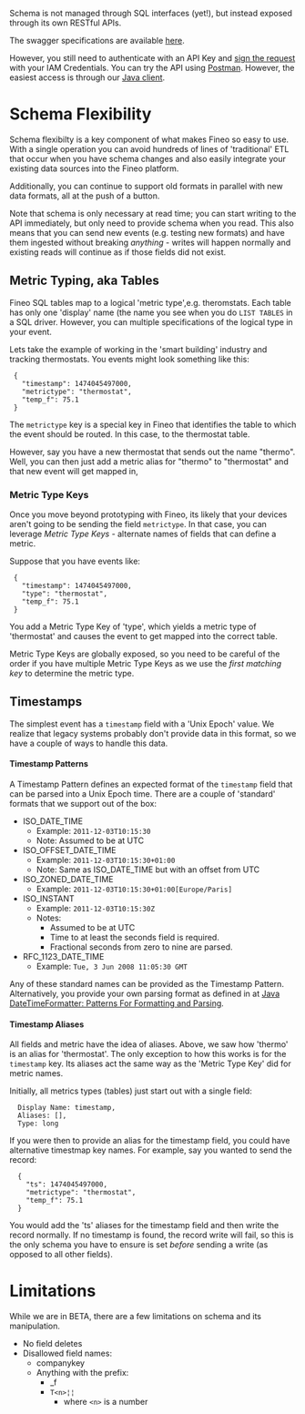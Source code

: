 Schema is not managed through SQL interfaces (yet!), but instead exposed through its own 
RESTful APIs.

The swagger specifications are available [here].

However, you still need to authenticate with an API Key and
[sign the request](http://docs.aws.amazon.com/general/latest/gr/signing_aws_api_requests.html) 
with your IAM Credentials. You can try the API using [Postman](https://www.getpostman.com/). 
However, the easiest access is through our [Java client](client/java-client).

# Schema Flexibility

Schema flexibilty is a key component of what makes Fineo so easy to use. With a single operation 
you can avoid hundreds of lines of 'traditional' ETL that occur when you have schema changes and 
also easily integrate your existing data sources into the Fineo platform.

Additionally, you can continue to support old formats in parallel with new data formats, all at 
the push of a button.

Note that schema is only necessary at read time; you can start writing to the API immediately, 
but only need to provide schema when you read. This also means that you can send new events (e.g.
 testing new formats) and have them ingested without breaking _anything_ - writes will happen 
 normally and existing reads will continue as if those fields did not exist.

## Metric Typing, aka Tables

Fineo SQL tables map to a logical 'metric type',e.g. theromstats. Each table has only one 
'display' name (the name you see when you do ```LIST TABLES``` in a SQL driver. However, you can 
multiple specifications of the logical type in your event. 
 
Lets take the example of working in the 'smart building' industry and tracking thermostats. You 
events might look something like this:
 
```
 {
   "timestamp": 1474045497000,
   "metrictype": "thermostat",
   "temp_f": 75.1
 }
```
 
The ```metrictype``` key is a special key in Fineo that identifies the table to which the event 
should be routed. In this case, to the thermostat table.
 
However, say you have a new thermostat that sends out the name "thermo". Well, you can then just 
add a metric alias for "thermo" to "thermostat" and that new event will get mapped in,

### Metric Type Keys
 
Once you move beyond prototyping with Fineo, its likely that your devices aren't going to be 
sending the field ```metrictype```. In that case, you can leverage _Metric Type Keys_ - alternate
names of fields that can define a metric.
 
Suppose that you have events like:
 
```
 {
   "timestamp": 1474045497000,
   "type": "thermostat",
   "temp_f": 75.1
 }
```
 
 You add a Metric Type Key of 'type', which yields a metric type of 'thermostat' and causes the 
 event to get mapped into the correct table.
 
 Metric Type Keys are globally exposed, so you need to be careful of the order if you have 
 multiple Metric Type Keys as we use the _first matching key_ to determine the metric type.
 
## Timestamps

The simplest event has a ```timestamp``` field with a 'Unix Epoch' value. We realize that legacy 
systems probably don't provide data in this format, so we have a couple of ways to handle this data.

#### Timestamp Patterns

A Timestamp Pattern defines an expected format of the ```timestamp``` field that can be parsed 
into a Unix Epoch time. There are a couple of 'standard' formats that we support out of the box:

  * ISO_DATE_TIME
    * Example: ```2011-12-03T10:15:30```
    * Note: Assumed to be at UTC
  * ISO_OFFSET_DATE_TIME
    * Example: ```2011-12-03T10:15:30+01:00```
    * Note: Same as ISO_DATE_TIME but with an offset from UTC
  * ISO_ZONED_DATE_TIME
    * Example: ```2011-12-03T10:15:30+01:00[Europe/Paris]```
  * ISO_INSTANT
    * Example: ```2011-12-03T10:15:30Z```
    * Notes:
        - Assumed to be at UTC
        - Time to at least the seconds field is required.
        - Fractional seconds from zero to nine are parsed.
  * RFC_1123_DATE_TIME
    * Example: ```Tue, 3 Jun 2008 11:05:30 GMT```

Any of these standard names can be provided as the Timestamp Pattern. Alternatively, you provide 
your own parsing format as defined in at
[Java DateTimeFormatter: Patterns For Formatting and Parsing].  

#### Timestamp Aliases

All fields and metric have the idea of aliases. Above, we saw how 'thermo' is an alias for 
'thermostat'. The only exception to how this works is for the `timestamp` key. Its aliases act 
the same way as the 'Metric Type Key' did for metric names.

Initially, all metrics types (tables) just start out with a single field:

```
  Display Name: timestamp,
  Aliases: [],
  Type: long
```

If you were then to provide an alias for the timestamp field, you could have alternative 
timestmap key names. For example, say you wanted to send the record:
 
```
  {
    "ts": 1474045497000,
    "metrictype": "thermostat",
    "temp_f": 75.1
  }
```

You would add the 'ts' aliases for the timestamp field and then write the record normally. If no 
timestamp is found, the record write will fail, so this is the only schema you have to ensure is 
set _before_ sending a write (as opposed to all other fields).


# Limitations

While we are in BETA, there are a few limitations on schema and its manipulation.

  * No field deletes
  * Disallowed field names:
    * companykey
    * Anything with the prefix:
      * _f
      * ```T<n>¦¦```
        * where ```<n>``` is a number
 
  
[here]: http://api.fineo.io/?url=http://api.fineo.io.s3-website-us-east-1.amazonaws.com/dist/schema-swagger.json
[Java DateTimeFormatter: Patterns For Formatting and Parsing]: https://docs.oracle.com/javase/8/docs/api/java/time/format/DateTimeFormatter.html
